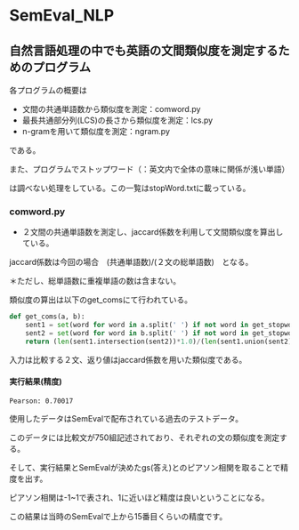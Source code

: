 # SemEval_NLP
## 自然言語処理の中でも英語の文間類似度を測定するためのプログラム

各プログラムの概要は
* 文間の共通単語数から類似度を測定：comword.py
* 最長共通部分列(LCS)の長さから類似度を測定：lcs.py
* n-gramを用いて類似度を測定：ngram.py

である。

また、プログラムでストップワード（：英文内で全体の意味に関係が浅い単語）

は調べない処理をしている。この一覧はstopWord.txtに載っている。

### comword.py
* ２文間の共通単語数を測定し、jaccard係数を利用して文間類似度を算出している。

jaccard係数は今回の場合　(共通単語数)/(２文の総単語数)　となる。

＊ただし、総単語数に重複単語の数は含まない。

類似度の算出は以下のget_comsにて行われている。
```python
def get_coms(a, b):
	sent1 = set(word for word in a.split(' ') if not word in get_stopword())
	sent2 = set(word for word in b.split(' ') if not word in get_stopword())
	return (len(sent1.intersection(sent2))*1.0)/(len(sent1.union(sent2))*1.0)
```
入力は比較する２文、返り値はjaccard係数を用いた類似度である。

#### 実行結果(精度)
```
Pearson: 0.70017
```

使用したデータはSemEvalで配布されている過去のテストデータ。

このデータには比較文が750組記述されており、それぞれの文の類似度を測定する。

そして、実行結果とSemEvalが決めたgs(答え)とのピアソン相関を取ることで精度を出す。

ピアソン相関は-1~1で表され、1に近いほど精度は良いということになる。

この結果は当時のSemEvalで上から15番目くらいの精度です。


